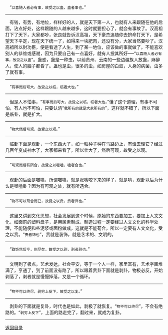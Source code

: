 &emsp;“``以喜随人者必有事，故受之以蛊，蛊者事也。``”
___
&emsp;有钱，有势，有地位，样样好的人，就是天下第一人，也就有人来跟随在他的后面，沾点好处，这样跟随的人越来越多，这时就要担心了，就会有事故了。汉高祖打下了天下，大家都吵，张良就告诉汉高祖，天下豪杰追随你去拚命打天下，是希望天下平定，现在天下统一了，如得来一块肥肉，还没有分，大家当然要吵了。汉高祖所以封功臣，便是看透了人生，到了某一地位，应该做的事就做了。不能喜欢别人的恭维或感谢，因为只要自己有一点喜好，就有人投其所好──“``以喜随人者必有事，故受之以蛊``”。蛊惑，蛊是一种虫，以前贵州、云南的一些边疆族人放蛊，麻醉人，使人的脑子都昏了。蛊也是虫，很多的虫，如房屋的白蚁，人身的病菌，虫多了就有事。
___
&emsp;“``有事而后可大，故受之以临，临者大也。``”
___
&emsp;但是人不怕事，“``有事而后可大，故受之以临，临者大也。``”懂了这个道理，有事不可怕，有人也不可怕，只要认清“``我所有的就是大家所有的``”，这样就不错了，所以下面是临卦，就是扩大。
___
&emsp;“``物大然后可观，故受之以观。``”
___
&emsp;临卦下面是观卦，一个东西大了，如一粒种子种在马路边上，有谁去理它？经过几百年变成神木了，大家都来看了，所以壮大了，然后可观，故受之以观。
___
&emsp;“``可观而后有所合，故受之以噬嗑，嗑者合也。``”
___
&emsp;观卦的后面是噬嗑，所谓噬嗑，就是张嘴咬下来的样子，就是啃，观卦以后为什么是噬嗑卦？因为有可观之处，就有所遇合。
___
&emsp;“``物不可以苟合而已，故受之以贲，贲者饰也。``”
___
&emsp;这里又讲到文化思想，社会发展到这个时候，原始的东西要加工，要加上人文文化，如面前的塑料盘子，是用尿素制成，制造过程一定要经过人文文化的科学处理，不能随便和些泥浆或面粉做成，这就是不能苟合，所以一定要有人文文化，受之以贲。“``责者饰也``”，贲就是装饰，就是艺术的、文明的。
___
&emsp;“``致饰然后亨，则尽矣，故受之以剥，剥者剥也。``”
___
&emsp;文明到了极点，艺术发达，社会平安，等于一个人一样，家里富有，艺术字画堆满了，亨通了，到了前面没有路了，所以跟着贲卦下面就是剥卦，物极必反，开始剥落了，剥者就是慢慢掉落，又是一个循环。
___
&emsp;“``物不可以终尽，剥穷上反下，故受之以复。``”
___
&emsp;剥卦的下面就是复卦，时代也是如此，剥极了就恢复。“``物不可以终尽``”，不会有绝路的。“``剥穷上反下``”，上面的路走完了，翻过来，就成为复卦。
___
[返回目录](../../master/README.md#目录)